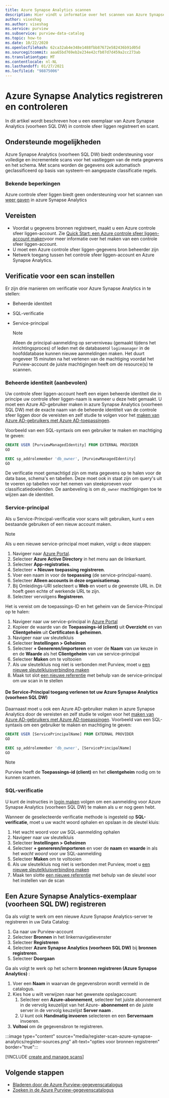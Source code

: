 ```yaml
---
title: Azure Synapse Analytics scannen
description: Hier vindt u informatie over het scannen van Azure Synapse Analytics.
author: viseshag
ms.author: viseshag
ms.service: purview
ms.subservice: purview-data-catalog
ms.topic: how-to
ms.date: 10/22/2020
ms.openlocfilehash: 62ca32ab4e348e1488fbb87672e582436b91d05d
ms.sourcegitcommit: aaa65bd769eb2e234e42cfb07d7d459a2cc273ab
ms.translationtype: MT
ms.contentlocale: nl-NL
ms.lasthandoff: 01/27/2021
ms.locfileid: "98875006"
---
```

# <a name="register-and-scan-azure-synapse-analytics"></a>Azure Synapse Analytics registreren en controleren

In dit artikel wordt beschreven hoe u een exemplaar van Azure Synapse Analytics (voorheen SQL DW) in controle sfeer liggen registreert en scant.

## <a name="supported-capabilities"></a>Ondersteunde mogelijkheden

Azure Synapse Analytics (voorheen SQL DW) biedt ondersteuning voor volledige en incrementele scans voor het vastleggen van de meta gegevens en het schema. Met scans worden de gegevens ook automatisch geclassificeerd op basis van systeem-en aangepaste classificatie regels.

### <a name="known-limitations"></a>Bekende beperkingen

Azure controle sfeer liggen biedt geen ondersteuning voor het scannen van [weer gaven](/sql/relational-databases/views/views?view=azure-sqldw-latest&preserve-view=true) in azure Synapse Analytics

## <a name="prerequisites"></a>Vereisten

- Voordat u gegevens bronnen registreert, maakt u een Azure controle sfeer liggen-account. Zie [Quick Start: een Azure controle sfeer liggen-account maken](create-catalog-portal.md)voor meer informatie over het maken van een controle sfeer liggen-account.
- U moet een Azure controle sfeer liggen-gegevens bron beheerder zijn
- Netwerk toegang tussen het controle sfeer liggen-account en Azure Synapse Analytics.
 
## <a name="setting-up-authentication-for-a-scan"></a>Verificatie voor een scan instellen

Er zijn drie manieren om verificatie voor Azure Synapse Analytics in te stellen:

- Beheerde identiteit
- SQL-verificatie
- Service-principal

    > [!Note]
    > Alleen de principal-aanmelding op serverniveau (gemaakt tijdens het inrichtingsproces) of leden met de databaserol `loginmanager` in de hoofddatabase kunnen nieuwe aanmeldingen maken. Het duurt ongeveer 15 minuten na het verlenen van de machtiging voordat het Purview-account de juiste machtigingen heeft om de resource(s) te scannen.

### <a name="managed-identity-recommended"></a>Beheerde identiteit (aanbevolen) 
   
Uw controle sfeer liggen-account heeft een eigen beheerde identiteit die in principe uw controle sfeer liggen-naam is wanneer u deze hebt gemaakt. U moet een Azure AD-gebruiker maken in azure Synapse Analytics (voorheen SQL DW) met de exacte naam van de beheerde identiteit van de controle sfeer liggen door de vereisten en zelf studie te volgen voor het [maken van Azure AD-gebruikers met Azure AD-toepassingen](../azure-sql/database/authentication-aad-service-principal-tutorial.md).

Voorbeeld van een SQL-syntaxis om een gebruiker te maken en machtiging te geven:

```sql
CREATE USER [PurviewManagedIdentity] FROM EXTERNAL PROVIDER
GO

EXEC sp_addrolemember 'db_owner', [PurviewManagedIdentity]
GO
```

De verificatie moet gemachtigd zijn om meta gegevens op te halen voor de data base, schema's en tabellen. Deze moet ook in staat zijn om query's uit te voeren op tabellen voor het nemen van steekproeven voor classificatiedoeleinden. De aanbeveling is om `db_owner` machtigingen toe te wijzen aan de identiteit.

### <a name="service-principal"></a>Service-principal

Als u Service-Principal-verificatie voor scans wilt gebruiken, kunt u een bestaande gebruiken of een nieuw account maken. 

> [!Note]
> Als u een nieuwe service-principal moet maken, volgt u deze stappen:
> 1. Navigeer naar [Azure Portal](https://portal.azure.com).
> 1. Selecteer **Azure Active Directory** in het menu aan de linkerkant.
> 1. Selecteer **App-registraties**.
> 1. Selecteer **+ Nieuwe toepassing registreren**.
> 1. Voer een naam in voor de **toepassing** (de service-principal-naam).
> 1. Selecteer **Alleen accounts in deze organisatiemap**.
> 1. Bij Omleidings-URI selecteert u **Web** en voert u de gewenste URL in. Dit hoeft geen echte of werkende URL te zijn.
> 1. Selecteer vervolgens **Registreren**.

Het is vereist om de toepassings-ID en het geheim van de Service-Principal op te halen:

1. Navigeer naar uw service-principal in [Azure Portal](https://portal.azure.com)
1. Kopieer de waarde van de **Toepassings-id (client)** uit **Overzicht** en van **Clientgeheim** uit **Certificaten & geheimen**.
1. Navigeer naar uw sleutelkluis
1. Selecteer **Instellingen > Geheimen**
1. Selecteer **+ Genereren/importeren** en voer de **Naam** van uw keuze in en de **Waarde** als het **Clientgeheim** van uw service-principal
1. Selecteer **Maken** om te voltooien
1. Als uw sleutelkluis nog niet is verbonden met Purview, moet u [een nieuwe sleutelkluisverbinding maken](manage-credentials.md#create-azure-key-vaults-connections-in-your-azure-purview-account)
1. Maak tot slot [een nieuwe referentie](manage-credentials.md#create-a-new-credential) met behulp van de service-principal om uw scan in te stellen 

#### <a name="granting-the-service-principal-access-to-your-azure-synapse-analytics-formerly-sql-dw"></a>De Service-Principal toegang verlenen tot uw Azure Synapse Analytics (voorheen SQL DW)

Daarnaast moet u ook een Azure AD-gebruiker maken in azure Synapse Analytics door de vereisten en zelf studie te volgen voor het [maken van Azure AD-gebruikers met Azure AD-toepassingen](../azure-sql/database/authentication-aad-service-principal-tutorial.md). Voorbeeld van een SQL-syntaxis om een gebruiker te maken en machtiging te geven:

```sql
CREATE USER [ServicePrincipalName] FROM EXTERNAL PROVIDER
GO

EXEC sp_addrolemember 'db_owner', [ServicePrincipalName]
GO
```

> [!Note]
> Purview heeft de **Toepassings-id (client)** en het **clientgeheim** nodig om te kunnen scannen.

### <a name="sql-authentication"></a>SQL-verificatie

U kunt de instructies in [login maken](/sql/t-sql/statements/create-login-transact-sql?view=azure-sqldw-latest&preserve-view=true#examples-1) volgen om een aanmelding voor Azure Synapse Analytics (voorheen SQL DW) te maken als u er nog geen hebt.

Wanneer de geselecteerde verificatie methode is ingesteld op **SQL-verificatie**, moet u uw wacht woord ophalen en opslaan in de sleutel kluis:

1. Het wacht woord voor uw SQL-aanmelding ophalen
1. Navigeer naar uw sleutelkluis
1. Selecteer **Instellingen > Geheimen**
1. Selecteer **+ genereren/importeren** en voer de **naam** en **waarde** in als het *wacht woord* voor uw SQL-aanmelding
1. Selecteer **Maken** om te voltooien
1. Als uw sleutelkluis nog niet is verbonden met Purview, moet u [een nieuwe sleutelkluisverbinding maken](manage-credentials.md#create-azure-key-vaults-connections-in-your-azure-purview-account)
1. Maak ten slotte [een nieuwe referentie](manage-credentials.md#create-a-new-credential) met behulp van de sleutel voor het instellen van de scan

## <a name="register-an-azure-synapse-analytics-instance-formerly-sql-dw"></a>Een Azure Synapse Analytics-exemplaar (voorheen SQL DW) registreren

Ga als volgt te werk om een nieuwe Azure Synapse Analytics-server te registreren in uw Data Catalog:

1. Ga naar uw Purview-account
1. Selecteer **Bronnen** in het linkernavigatievenster
1. Selecteer **Registreren**
1. Selecteer **Azure Synapse Analytics (voorheen SQL DW)** bij **bronnen registreren**.
1. Selecteer **Doorgaan**

Ga als volgt te werk op het scherm **bronnen registreren (Azure Synapse Analytics)** :

1. Voer een **Naam** in waarvan de gegevensbron wordt vermeld in de catalogus.
1. Kies hoe u wilt verwijzen naar het gewenste opslagaccount:
   1. Selecteer een **Azure-abonnement**, selecteer het juiste abonnement in de vervolg keuzelijst van het Azure- **abonnement** en de juiste server in de vervolg keuzelijst **Server naam** .
   1. U kunt ook **Handmatig invoeren** selecteren en een **Servernaam** invoeren.
1. **Voltooi** om de gegevensbron te registreren.

:::image type="content" source="media/register-scan-azure-synapse-analytics/register-sources.png" alt-text="opties voor bronnen registreren" border="true":::

[!INCLUDE [create and manage scans](includes/manage-scans.md)]

## <a name="next-steps"></a>Volgende stappen

- [Bladeren door de Azure Purview-gegevenscatalogus](how-to-browse-catalog.md)
- [Zoeken in de Azure Purview-gegevenscatalogus](how-to-search-catalog.md)